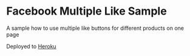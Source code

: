Facebook Multiple Like Sample
=============================

A sample how to use multiple like buttons for different products on one page

Deployed to [Heroku](http://facebook-multiple-like.herokuapp.com)